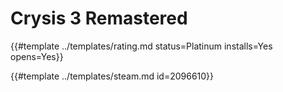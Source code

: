 # Crysis 3 Remastered
<!-- script:Aliases [] -->

{{#template ../templates/rating.md status=Platinum installs=Yes opens=Yes}}


{{#template ../templates/steam.md id=2096610}}
